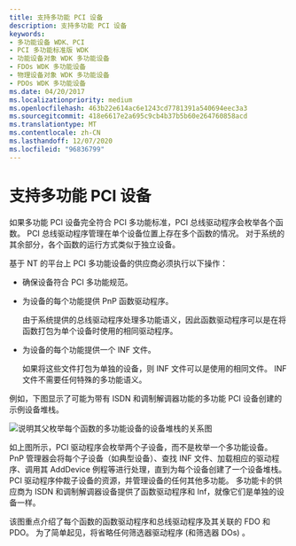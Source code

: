 ```yaml
---
title: 支持多功能 PCI 设备
description: 支持多功能 PCI 设备
keywords:
- 多功能设备 WDK、PCI
- PCI 多功能标准版 WDK
- 功能设备对象 WDK 多功能设备
- FDOs WDK 多功能设备
- 物理设备对象 WDK 多功能设备
- PDOs WDK 多功能设备
ms.date: 04/20/2017
ms.localizationpriority: medium
ms.openlocfilehash: 463b22e614ac6e1243cd7781391a540694eec3a3
ms.sourcegitcommit: 418e6617e2a695c9cb4b37b5b60e264760858acd
ms.translationtype: MT
ms.contentlocale: zh-CN
ms.lasthandoff: 12/07/2020
ms.locfileid: "96836799"
---
```

# <a name="supporting-multifunction-pci-devices"></a>支持多功能 PCI 设备





如果多功能 PCI 设备完全符合 PCI 多功能标准，PCI 总线驱动程序会枚举各个函数。 PCI 总线驱动程序管理在单个设备位置上存在多个函数的情况。 对于系统的其余部分，各个函数的运行方式类似于独立设备。

基于 NT 的平台上 PCI 多功能设备的供应商必须执行以下操作：

-   确保设备符合 PCI 多功能规范。

-   为设备的每个功能提供 PnP 函数驱动程序。

    由于系统提供的总线驱动程序处理多功能语义，因此函数驱动程序可以是在将函数打包为单个设备时使用的相同驱动程序。

-   为设备的每个功能提供一个 INF 文件。

    如果将这些文件打包为单独的设备，则 INF 文件可以是使用的相同文件。 INF 文件不需要任何特殊的多功能语义。

例如，下图显示了可能为带有 ISDN 和调制解调器功能的多功能 PCI 设备创建的示例设备堆栈。

![说明其父枚举每个函数的多功能设备的设备堆栈的关系图](images/mf-indep.png)

如上图所示，PCI 驱动程序会枚举两个子设备，而不是枚举一个多功能设备。 PnP 管理器会将每个子设备（如典型设备）、查找 INF 文件、加载相应的驱动程序、调用其 AddDevice 例程等进行处理，直到为每个设备创建了一个设备堆栈。 PCI 驱动程序仲裁子设备的资源，并管理设备的任何其他多功能。 多功能卡的供应商为 ISDN 和调制解调器设备提供了函数驱动程序和 Inf，就像它们是单独的设备一样。

该图重点介绍了每个函数的函数驱动程序和总线驱动程序及其关联的 FDO 和 PDO。 为了简单起见，将省略任何筛选器驱动程序 (和筛选器 DOs) 。

 

 




